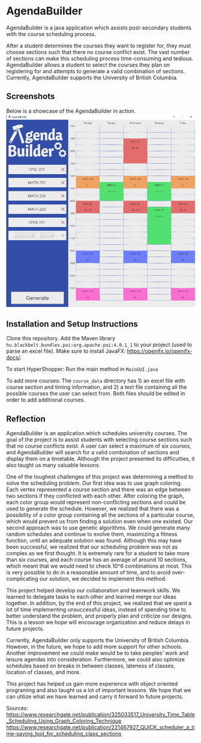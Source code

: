 # AgendaBuilder
AgendaBuilder is a java application which assists post-secondary students with the course scheduling process.

After a student determines the courses they want to register for, they must choose sections such that there no course conflict exist. The vast number of sections can make this scheduling process time-consuming and tedious. AgendaBuilder allows a student to select the courses they plan on registering for and attempts to generate a valid combination of sections. Currently, AgendaBuilder supports the University of British Columbia.

## Screenshots
Below is a showcase of the AgendaBuilder in action.
![AgendaBuilder showcase](img/AgendaBuilderShowcase_1.png)

## Installation and Setup Instructions
Clone this repository. 
Add the Maven library `hu.blackbelt.bundles.poi:org.apache.poi:4.0.1_1` to your project (used to parse an excel file). 
Make sure to install JavaFX: https://openjfx.io/openjfx-docs/.

To start HyperShopper:
Run the main method in `MainGUI.java`

To add more courses:
The `course_data` directory has 1) an excel file with course section and timing information, and 2) a text file containing all the possible courses the user can select from.  Both files should be edited in order to add additional courses.

## Reflection
AgendaBuilder is an application which schedules university courses. The goal of the project is to assist students with selecting course sections such that no course conflicts exist. A user can select a maximum of six courses, and AgendaBuilder will search for a valid combination of sections and display them on a timetable. Although the project presented its difficulties, it also taught us many valuable lessons.

One of the toughest challenges of this project was determining a method to solve the scheduling problem. Our first idea was to use graph coloring. Each vertex represented a course section and there was an edge between two sections if they conflicted with each other. After coloring the graph, each color group would represent non-conflicting sections and could be used to generate the schedule. However, we realized that there was a possibility of a color group containing all the sections of a particular course, which would prevent us from finding a solution even when one existed. Our second approach was to use genetic algorithms. We could generate many random schedules and continue to evolve them, maximizing a fitness function, until an adequate solution was found. Although this may have been successful, we realized that our scheduling problem was not as complex as we first thought. It is extremely rare for a student to take more than six courses, and each course has an average of around 10 sections, which meant that we would need to check 10^6 combinations at most. This is very possible to do in a reasonable amount of time, and to avoid over-complicating our solution, we decided to implement this method.

This project helped develop our collaboration and teamwork skills. We learned to delegate tasks to each other and learned merge our ideas together. In addition, by the end of this project, we realized that we spent a lot of time implementing unsuccessful ideas, instead of spending time to better understand the problem, and properly plan and criticize our designs. This is a lesson we hope will encourage organization and reduce delays in future projects. 

Currently, AgendaBuilder only supports the University of British Columbia. However, in the future, we hope to add more support for other schools. Another improvement we could make would be to take peoples’ work and leisure agendas into consideration. Furthermore, we could also optimize schedules based on breaks in between classes, lateness of classes, location of classes, and more. 

This project has helped us gain more experience with object oriented programing and also taught us a lot of important lessons. We hope that we can utilize what we have learned and carry it forward to future projects.

Sources: 
https://www.researchgate.net/publication/325033517_University_Time_Table_Scheduling_Using_Graph_Coloring_Technique
https://www.researchgate.net/publication/221467927_QUICK_scheduler_a_time-saving_tool_for_scheduling_class_sections










